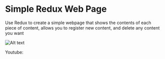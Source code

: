 # Simple Redux Web Page

Use Redux to create a simple webpage that shows the contents of each piece of content, allows you to register new content, and delete any content you want

![Alt text](<Screenshot 2023-11-27 at 2.51.31 PM.png>)

Youtube:
